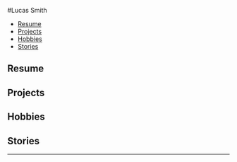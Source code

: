 #Lucas Smith
* [Resume](https://smith-ld.github.io/#resume)
* [Projects](https://smith-ld.github.io/#projects)
* [Hobbies](https://smith-ld.github.io/#hobbies)
* [Stories](https://smith-ld.github.io/#stories)

## Resume

## Projects

## Hobbies

## Stories
___



